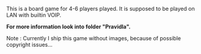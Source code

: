 This is a board game for 4-6 players played. It is supposed to be played on LAN with builtin VOIP. 

**For more information look into folder "Pravidla".**

Note : Currently I ship this game without images, because of possible copyright issues...
